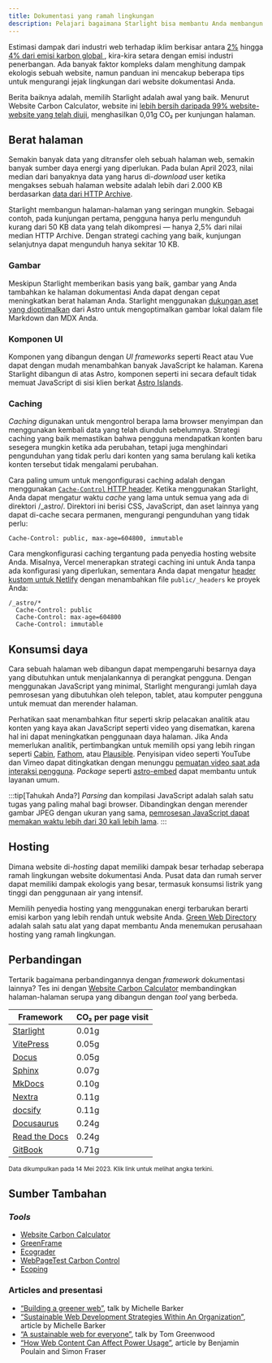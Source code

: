 ```yaml
---
title: Dokumentasi yang ramah lingkungan
description: Pelajari bagaimana Starlight bisa membantu Anda membangun website dokumentasi yang lebih ramah lingkungan dan mengurangi jejak karbon Anda.
---
```


Estimasi dampak dari industri web terhadap iklim berkisar antara [2%][sf] hingga [4% dari emisi karbon global ][bbc], kira-kira setara dengan emisi industri penerbangan. Ada banyak faktor kompleks dalam menghitung dampak ekologis sebuah website, namun panduan ini mencakup beberapa tips untuk mengurangi jejak lingkungan dari website dokumentasi Anda.

Berita baiknya adalah, memilih Starlight adalah awal yang baik. Menurut Website Carbon Calculator, website ini [lebih bersih daripada 99% website-website yang telah diuji][sl-carbon], menghasilkan 0,01g CO₂ per kunjungan halaman.

## Berat halaman

Semakin banyak data yang ditransfer oleh sebuah halaman web, semakin banyak sumber daya energi yang diperlukan.
Pada bulan April 2023, nilai median dari banyaknya data yang harus di-_download_ user ketika mengakses sebuah halaman website adalah lebih dari 2.000 KB berdasarkan [data dari HTTP Archive][http].

Starlight membangun halaman-halaman yang seringan mungkin. Sebagai contoh, pada kunjungan pertama, pengguna hanya perlu mengunduh kurang dari 50 KB data yang telah dikompresi — hanya 2,5% dari nilai median HTTP Archive. Dengan strategi caching yang baik, kunjungan selanjutnya dapat mengunduh hanya sekitar 10 KB.

### Gambar

Meskipun Starlight memberikan basis yang baik, gambar yang Anda tambahkan ke halaman dokumentasi Anda dapat dengan cepat meningkatkan berat halaman Anda.
Starlight menggunakan [dukungan aset yang dioptimalkan][assets] dari Astro untuk mengoptimalkan gambar lokal dalam file Markdown dan MDX Anda.

### Komponen UI

Komponen yang dibangun dengan _UI frameworks_ seperti React atau Vue dapat dengan mudah menambahkan banyak JavaScript ke halaman.
Karena Starlight dibangun di atas Astro, komponen seperti ini secara default tidak memuat JavaScript di sisi klien berkat [Astro Islands][islands].

### Caching

_Caching_ digunakan untuk mengontrol berapa lama browser menyimpan dan menggunakan kembali data yang telah diunduh sebelumnya.
Strategi caching yang baik memastikan bahwa pengguna mendapatkan konten baru sesegera mungkin ketika ada perubahan, tetapi juga menghindari pengunduhan yang tidak perlu dari konten yang sama berulang kali ketika konten tersebut tidak mengalami perubahan.

Cara paling umum untuk mengonfigurasi caching adalah dengan menggunakan [`Cache-Control` HTTP header][cache].
Ketika menggunakan Starlight, Anda dapat mengatur waktu _cache_ yang lama untuk semua yang ada di direktori /\_astro/.
Direktori ini berisi CSS, JavaScript, dan aset lainnya yang dapat di-cache secara permanen, mengurangi pengunduhan yang tidak perlu:

```
Cache-Control: public, max-age=604800, immutable
```

Cara mengkonfigurasi caching tergantung pada penyedia hosting website Anda. Misalnya, Vercel menerapkan strategi caching ini untuk Anda tanpa ada konfigurasi yang diperlukan, sementara Anda dapat mengatur [header kustom untuk Netlify][ntl-headers] dengan menambahkan file `public/_headers` ke proyek Anda:

```
/_astro/*
  Cache-Control: public
  Cache-Control: max-age=604800
  Cache-Control: immutable
```

[cache]: https://csswizardry.com/2019/03/cache-control-for-civilians/
[ntl-headers]: https://docs.netlify.com/routing/headers/

## Konsumsi daya

Cara sebuah halaman web dibangun dapat mempengaruhi besarnya daya yang dibutuhkan untuk menjalankannya di perangkat pengguna.
Dengan menggunakan JavaScript yang minimal, Starlight mengurangi jumlah daya pemrosesan yang dibutuhkan oleh telepon, tablet, atau komputer pengguna untuk memuat dan merender halaman.

Perhatikan saat menambahkan fitur seperti skrip pelacakan analitik atau konten yang kaya akan JavaScript seperti video yang disematkan, karena hal ini dapat meningkatkan penggunaan daya halaman.
Jika Anda memerlukan analitik, pertimbangkan untuk memilih opsi yang lebih ringan seperti [Cabin][cabin], [Fathom][fathom], atau [Plausible][plausible].
Penyisipan video seperti YouTube dan Vimeo dapat ditingkatkan dengan menunggu [pemuatan video saat ada interaksi pengguna][lazy-video].
_Package_ seperti [astro-embed][embed] dapat membantu untuk layanan umum.

:::tip[Tahukah Anda?]
_Parsing_ dan kompilasi JavaScript adalah salah satu tugas yang paling mahal bagi browser.
Dibandingkan dengan merender gambar JPEG dengan ukuran yang sama, [pemrosesan JavaScript dapat memakan waktu lebih dari 30 kali lebih lama][cost-of-js].
:::

[cabin]: https://withcabin.com/
[fathom]: https://usefathom.com/
[plausible]: https://plausible.io/
[lazy-video]: https://web.dev/iframe-lazy-loading/
[embed]: https://www.npmjs.com/package/astro-embed
[cost-of-js]: https://medium.com/dev-channel/the-cost-of-javascript-84009f51e99e

## Hosting

Dimana website di-_hosting_ dapat memiliki dampak besar terhadap seberapa ramah lingkungan website dokumentasi Anda.
Pusat data dan rumah server dapat memiliki dampak ekologis yang besar, termasuk konsumsi listrik yang tinggi dan penggunaan air yang intensif.

Memilih penyedia hosting yang menggunakan energi terbarukan berarti emisi karbon yang lebih rendah untuk website Anda. [Green Web Directory][gwb] adalah salah satu alat yang dapat membantu Anda menemukan perusahaan hosting yang ramah lingkungan.

[gwb]: https://www.thegreenwebfoundation.org/directory/

## Perbandingan

Tertarik bagaimana perbandingannya dengan _framework_ dokumentasi lainnya? Tes ini dengan [Website Carbon Calculator][wcc] membandingkan halaman-halaman serupa yang dibangun dengan _tool_ yang berbeda.

| Framework                   | CO₂ per page visit |
| --------------------------- | ------------------ |
| [Starlight][sl-carbon]      | 0.01g              |
| [VitePress][vp-carbon]      | 0.05g              |
| [Docus][dc-carbon]          | 0.05g              |
| [Sphinx][sx-carbon]         | 0.07g              |
| [MkDocs][mk-carbon]         | 0.10g              |
| [Nextra][nx-carbon]         | 0.11g              |
| [docsify][dy-carbon]        | 0.11g              |
| [Docusaurus][ds-carbon]     | 0.24g              |
| [Read the Docs][rtd-carbon] | 0.24g              |
| [GitBook][gb-carbon]        | 0.71g              |

<small>Data dikumpulkan pada 14 Mei 2023. Klik link untuk melihat angka terkini.</small>

[sl-carbon]: https://www.websitecarbon.com/website/starlight-astro-build-getting-started/
[vp-carbon]: https://www.websitecarbon.com/website/vitepress-dev-guide-what-is-vitepress/
[dc-carbon]: https://www.websitecarbon.com/website/docus-dev-introduction-getting-started/
[sx-carbon]: https://www.websitecarbon.com/website/sphinx-doc-org-en-master-usage-quickstart-html/
[mk-carbon]: https://www.websitecarbon.com/website/mkdocs-org-getting-started/
[nx-carbon]: https://www.websitecarbon.com/website/nextra-site-docs-docs-theme-start/
[dy-carbon]: https://www.websitecarbon.com/website/docsify-js-org/
[ds-carbon]: https://www.websitecarbon.com/website/docusaurus-io-docs/
[rtd-carbon]: https://www.websitecarbon.com/website/docs-readthedocs-io-en-stable-index-html/
[gb-carbon]: https://www.websitecarbon.com/website/docs-gitbook-com/

## Sumber Tambahan

### _Tools_

- [Website Carbon Calculator][wcc]
- [GreenFrame](https://greenframe.io/)
- [Ecograder](https://ecograder.com/)
- [WebPageTest Carbon Control](https://www.webpagetest.org/carbon-control/)
- [Ecoping](https://ecoping.earth/)

### Articles and presentasi

- [“Building a greener web”](https://youtu.be/EfPoOt7T5lg), talk by Michelle Barker
- [“Sustainable Web Development Strategies Within An Organization”](https://www.smashingmagazine.com/2022/10/sustainable-web-development-strategies-organization/), article by Michelle Barker
- [“A sustainable web for everyone”](https://2021.stateofthebrowser.com/speakers/tom-greenwood/), talk by Tom Greenwood
- [“How Web Content Can Affect Power Usage”](https://webkit.org/blog/8970/how-web-content-can-affect-power-usage/), article by Benjamin Poulain and Simon Fraser

[sf]: https://www.sciencefocus.com/science/what-is-the-carbon-footprint-of-the-internet/
[bbc]: https://www.bbc.com/future/article/20200305-why-your-internet-habits-are-not-as-clean-as-you-think
[http]: https://httparchive.org/reports/state-of-the-web
[assets]: https://docs.astro.build/en/guides/assets/
[islands]: https://docs.astro.build/en/concepts/islands/
[wcc]: https://www.websitecarbon.com/
